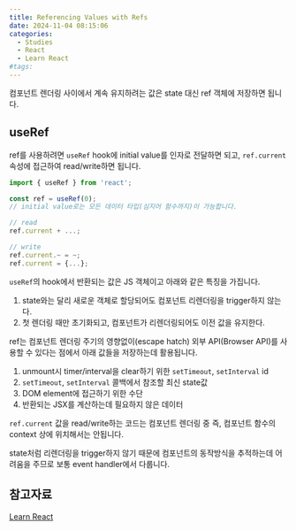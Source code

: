 ```yaml
---
title: Referencing Values with Refs
date: 2024-11-04 08:15:06
categories:
  - Studies
  - React
  - Learn React
#tags:
---
```

컴포넌트 렌더링 사이에서 계속 유지하려는 값은 state 대신 ref 객체에 저장하면 됩니다.

## useRef

ref를 사용하려면 `useRef` hook에 initial value를 인자로 전달하면 되고, `ref.current` 속성에 접근하여 read/write하면 됩니다.

```jsx
import { useRef } from 'react';

const ref = useRef(0);
// initial value로는 모든 데이터 타입(심지어 함수까지)이 가능합니다.

// read
ref.current + ...;

// write
ref.current.~ = ~;
ref.current = {...};
```

`useRef`의 hook에서 반환되는 값은 JS 객체이고 아래와 같은 특징을 가집니다.

1. state와는 달리 새로운 객체로 할당되어도 컴포넌트 리렌더링을 trigger하지 않는다.
2. 첫 렌더링 때만 초기화되고, 컴포넌트가 리렌더링되어도 이전 값을 유지한다.

ref는 컴포넌트 렌더링 주기의 영향없이(escape hatch) 외부 API(Browser API)를 사용할 수 있다는 점에서 아래 값들을 저장하는데 활용됩니다.

1. unmount시 timer/interval을 clear하기 위한 `setTimeout`, `setInterval` id
2. `setTimeout`, `setInterval` 콜백에서 참조할 최신 state값
3. DOM element에 접근하기 위한 수단
4. 반환되는 JSX를 계산하는데 필요하지 않은 데이터

`ref.current` 값을 read/write하는 코드는 컴포넌트 렌더링 중 즉, 컴포넌트 함수의 context 상에 위치해서는 안됩니다.

state처럼 리렌더링을 trigger하지 않기 때문에 컴포넌트의 동작방식을 추적하는데 어려움을 주므로 보통 event handler에서 다룹니다.

## 참고자료

[Learn React](https://react.dev/learn)